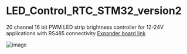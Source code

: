 # LED_Control_RTC_STM32_version2
20 channel 16 bit PWM LED strip brightness controller for 12-24V applications with RS485 connectivity
[Expander board link](https://github.com/FeriHUN/LED_Control_RTC_STM32_version2_Expander)

![image](https://user-images.githubusercontent.com/25268660/189519603-c1ae7909-17d7-4b59-a974-ad89c6347847.png)

